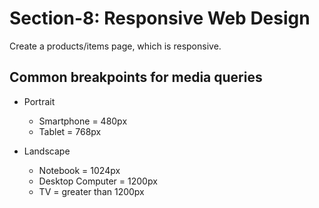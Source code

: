 # Section-8: Responsive Web Design

Create a products/items page, which is responsive.

## Common breakpoints for media queries

- Portrait

  - Smartphone = 480px
  - Tablet = 768px

- Landscape
  - Notebook = 1024px
  - Desktop Computer = 1200px
  - TV = greater than 1200px
